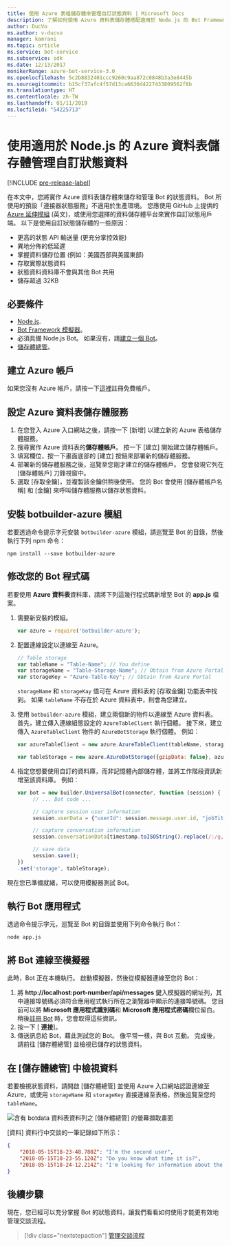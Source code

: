 ```yaml
---
title: 使用 Azure 表格儲存體來管理自訂狀態資料 | Microsoft Docs
description: 了解如何使用 Azure 資料表儲存體搭配適用於 Node.js 的 Bot Framework SDK，來儲存和擷取狀態資料。
author: DucVo
ms.author: v-ducvo
manager: kamrani
ms.topic: article
ms.service: bot-service
ms.subservice: sdk
ms.date: 12/13/2017
monikerRange: azure-bot-service-3.0
ms.openlocfilehash: 5c2b8832401ccc9260c9aa872c0848b3a3e8445b
ms.sourcegitcommit: b15cf37afc4f57d13ca6636d4227433809562f8b
ms.translationtype: HT
ms.contentlocale: zh-TW
ms.lasthandoff: 01/11/2019
ms.locfileid: "54225713"
---
```

# <a name="manage-custom-state-data-with-azure-table-storage-for-nodejs"></a>使用適用於 Node.js 的 Azure 資料表儲存體管理自訂狀態資料

[!INCLUDE [pre-release-label](../includes/pre-release-label-v3.md)]

在本文中，您將實作 Azure 資料表儲存體來儲存和管理 Bot 的狀態資料。 Bot 所使用的預設「連接器狀態服務」不適用於生產環境。 您應使用 GitHub 上提供的 [Azure 延伸模組](https://www.npmjs.com/package/botbuilder-azure) (英文)，或使用您選擇的資料儲存體平台來實作自訂狀態用戶端。 以下是使用自訂狀態儲存體的一些原因：

- 更高的狀態 API 輸送量 (更充分掌控效能)
- 異地分佈的低延遲
- 掌握資料儲存位置 (例如：美國西部與美國東部)
- 存取實際狀態資料
- 狀態資料資料庫不會與其他 Bot 共用
- 儲存超過 32KB

## <a name="prerequisites"></a>必要條件

- [Node.js](https://nodejs.org/en/).
- [Bot Framework 模擬器](~/bot-service-debug-emulator.md)。
- 必須具備 Node.js Bot。 如果沒有，請[建立一個 Bot](bot-builder-nodejs-quickstart.md)。 
- [儲存體總管](http://storageexplorer.com/)。

## <a name="create-azure-account"></a>建立 Azure 帳戶
如果您沒有 Azure 帳戶，請按一下[這裡](https://azure.microsoft.com/en-us/free/)註冊免費帳戶。

## <a name="set-up-the-azure-table-storage-service"></a>設定 Azure 資料表儲存體服務
1. 在您登入 Azure 入口網站之後，請按一下 [新增] 以建立新的 Azure 表格儲存體服務。 
2. 搜尋實作 Azure 資料表的**儲存體帳戶**。 按一下 [建立] 開始建立儲存體帳戶。 
3. 填寫欄位，按一下畫面底部的 [建立] 按鈕來部署新的儲存體服務。 
4. 部署新的儲存體服務之後，巡覽至您剛才建立的儲存體帳戶。 您會發現它列在 [儲存體帳戶] 刀鋒視窗中。
4. 選取 [存取金鑰]，並複製該金鑰供稍後使用。 您的 Bot 會使用 [儲存體帳戶名稱] 和 [金鑰] 來呼叫儲存體服務以儲存狀態資料。

## <a name="install-botbuilder-azure-module"></a>安裝 botbuilder-azure 模組

若要透過命令提示字元安裝 `botbuilder-azure` 模組，請巡覽至 Bot 的目錄，然後執行下列 npm 命令：

```nodejs
npm install --save botbuilder-azure
```

## <a name="modify-your-bot-code"></a>修改您的 Bot 程式碼

若要使用 **Azure 資料表**資料庫，請將下列這幾行程式碼新增至 Bot 的 **app.js** 檔案。

1. 需要新安裝的模組。

   ```javascript
   var azure = require('botbuilder-azure'); 
   ```

2. 配置連線設定以連線至 Azure。
   ```javascript
   // Table storage
   var tableName = "Table-Name"; // You define
   var storageName = "Table-Storage-Name"; // Obtain from Azure Portal
   var storageKey = "Azure-Table-Key"; // Obtain from Azure Portal
   ```
   `storageName` 和 `storageKay` 值可在 Azure 資料表的 [存取金鑰] 功能表中找到。 如果 `tableName` 不存在於 Azure 資料表中，則會為您建立。

3. 使用 `botbuilder-azure` 模組，建立兩個新的物件以連線至 Azure 資料表。 首先，建立傳入連線組態設定的 `AzureTableClient` 執行個體。 接下來，建立傳入 `AzureTableClient` 物件的 `AzureBotStorage` 執行個體。 例如︰

   ```javascript
   var azureTableClient = new azure.AzureTableClient(tableName, storageName, storageKey);

   var tableStorage = new azure.AzureBotStorage({gzipData: false}, azureTableClient);
   ```

4. 指定您想要使用自訂的資料庫，而非記憶體內部儲存體，並將工作階段資訊新增至該資料庫。 例如︰

   ```javascript
   var bot = new builder.UniversalBot(connector, function (session) {
        // ... Bot code ...

        // capture session user information
        session.userData = {"userId": session.message.user.id, "jobTitle": "Senior Developer"};

        // capture conversation information  
        session.conversationData[timestamp.toISOString().replace(/:/g,"-")] = session.message.text;

        // save data
        session.save();
   })
   .set('storage', tableStorage);
   ```
現在您已準備就緒，可以使用模擬器測試 Bot。

## <a name="run-your-bot-app"></a>執行 Bot 應用程式

透過命令提示字元，巡覽至 Bot 的目錄並使用下列命令執行 Bot：

```nodejs
node app.js
```

## <a name="connect-your-bot-to-the-emulator"></a>將 Bot 連線至模擬器

此時，Bot 正在本機執行。 啟動模擬器，然後從模擬器連線至您的 Bot：

1. 將 <strong>http://localhost:port-number/api/messages</strong> 鍵入模擬器的網址列，其中連接埠號碼必須符合應用程式執行所在之瀏覽器中顯示的連接埠號碼。 您目前可以將 <strong>Microsoft 應用程式識別碼</strong>和 <strong>Microsoft 應用程式密碼</strong>欄位留白。 稍後[註冊 Bot](~/bot-service-quickstart-registration.md) 時，您會取得這些資訊。
2. 按一下 [ **連接**]。
3. 傳送訊息給 Bot，藉此測試您的 Bot。 像平常一樣，與 Bot 互動。 完成後，請前往 [儲存體總管] 並檢視已儲存的狀態資料。

## <a name="view-data-in-storage-explorer"></a>在 [儲存體總管] 中檢視資料

若要檢視狀態資料，請開啟 [儲存體總管] 並使用 Azure 入口網站認證連線至 Azure，或使用 `storageName` 和 `storageKey` 直接連線至表格，然後巡覽至您的 `tableName`。 

![含有 botdata 資料表資料列之 [儲存體總管] 的螢幕擷取畫面](~/media/bot-builder-nodejs-state-azure-table-storage/bot-builder-nodejs-state-azure-table-storage-query.png)

[資料] 資料行中交談的一筆記錄如下所示：

```JSON
{
    "2018-05-15T18-23-48.780Z": "I'm the second user",
    "2018-05-15T18-23-55.120Z": "Do you know what time it is?",
    "2018-05-15T18-24-12.214Z": "I'm looking for information about the new process."
}
```

## <a name="next-step"></a>後續步驟

現在，您已經可以充分掌握 Bot 的狀態資料，讓我們看看如何使用才能更有效地管理交談流程。

> [!div class="nextstepaction"]
> [管理交談流程](bot-builder-nodejs-dialog-manage-conversation-flow.md)
